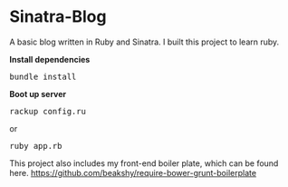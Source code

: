 Sinatra-Blog
============

A basic blog written in Ruby and Sinatra. I built this project to learn ruby.

<b>Install dependencies</b>
<pre>bundle install</pre>

<b>Boot up server</b>
<pre>rackup config.ru</pre> or <pre>ruby app.rb</pre>

This project also includes my front-end boiler plate, which can be found here. <a href="https://github.com/beakshy/require-bower-grunt-boilerplate">https://github.com/beakshy/require-bower-grunt-boilerplate</a>
